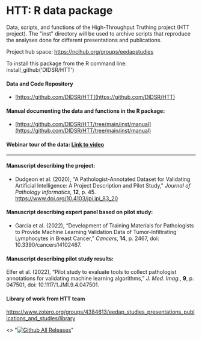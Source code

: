 # HTT: R data package

Data, scripts, and functions of the High-Throughput
Truthing project (HTT project). The "inst" directory 
will be used to archive scripts that reproduce the
analyses done for different presentations and publications.

Project hub space: https://ncihub.org/groups/eedapstudies

To install this package from the R command line: install_github('DIDSR/HTT')

#### Data and Code Repository
* [https://github.com/DIDSR/HTT](https://github.com/DIDSR/HTT)

#### Manual documenting the data and functions in the R package:
* [https://github.com/DIDSR/HTT/tree/main/inst/manual](https://github.com/DIDSR/HTT/tree/main/inst/manual)

#### Webinar tour of the data: [Link to video](https://ncihub.org/groups/eedapstudies/wiki/Presentation2021:TourofHTTData)

---

#### Manuscript describing the project:
* Dudgeon et al. (2020), "A Pathologist-Annotated Dataset for Validating Artificial Intelligence: A Project Description and Pilot Study," *Journal of Pathology Informatics*, **12**, p. 45. https://www.doi.org/10.4103/jpi.jpi_83_20

#### Manuscript describing expert panel based on pilot study:
* Garcia et al. (2022), “Development of Training Materials for Pathologists to Provide Machine Learning Validation Data of Tumor-Infiltrating Lymphocytes in Breast Cancer,” *Cancers*, **14**, p. 2467, doi: 10.3390/cancers14102467.

#### Manuscript describing pilot study results:
Elfer et al. (2022), “Pilot study to evaluate tools to collect pathologist annotations for validating machine learning algorithms,” *J. Med. Imag.*, **9**, p. 047501, doi: 10.1117/1.JMI.9.4.047501.

#### Library of work from HTT team
https://www.zotero.org/groups/4384613/eedap_studies_presentations_publications_and_studies/library

[comment]: <> "[![Github All Releases](https://img.shields.io/github/downloads/DIDSR/HTT/total)]()"
<> "[![Github All Releases](https://img.shields.io/github/downloads/DIDSR/HTT/total)]()"

